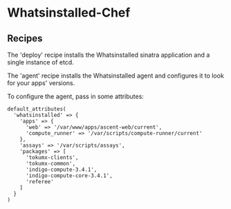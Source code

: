 # Whatsinstalled-Chef

## Recipes

The 'deploy' recipe installs the Whatsinstalled sinatra application and a single instance of etcd.

The 'agent' recipe installs the Whatsinstalled agent and configures it to look for your apps' versions.

To configure the agent, pass in some attributes:

```
default_attributes(
  'whatsinstalled' => {
    'apps' => {
      'web' => '/var/www/apps/ascent-web/current',
      'compute_runner' => '/var/scripts/compute-runner/current'
    },
    'assays' => '/var/scripts/assays',
    'packages' => [
      'tokumx-clients',
      'tokumx-common',
      'indigo-compute-3.4.1',
      'indigo-compute-core-3.4.1',
      'referee'
    ]
  }
)
```
